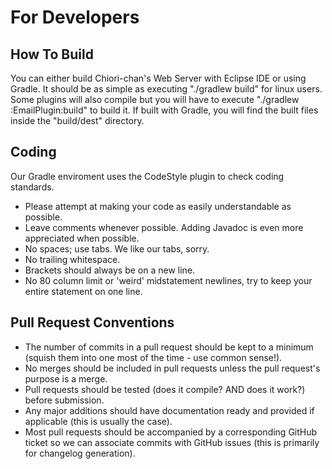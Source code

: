 # For Developers



## How To Build
You can either build Chiori-chan's Web Server with Eclipse IDE or using Gradle. It should be as simple as executing "./gradlew build" for linux users. Some plugins will also compile but you will have to execute "./gradlew :EmailPlugin:build" to build it. If built with Gradle, you will find the built files inside the "build/dest" directory.

## Coding
Our Gradle enviroment uses the CodeStyle plugin to check coding standards.

* Please attempt at making your code as easily understandable as possible.
* Leave comments whenever possible. Adding Javadoc is even more appreciated when possible.
* No spaces; use tabs. We like our tabs, sorry.
* No trailing whitespace.
* Brackets should always be on a new line.
* No 80 column limit or 'weird' midstatement newlines, try to keep your entire statement on one line.

## Pull Request Conventions
* The number of commits in a pull request should be kept to a minimum (squish them into one most of the time - use common sense!).
* No merges should be included in pull requests unless the pull request's purpose is a merge.
* Pull requests should be tested (does it compile? AND does it work?) before submission.
* Any major additions should have documentation ready and provided if applicable (this is usually the case).
* Most pull requests should be accompanied by a corresponding GitHub ticket so we can associate commits with GitHub issues (this is primarily for changelog generation).





